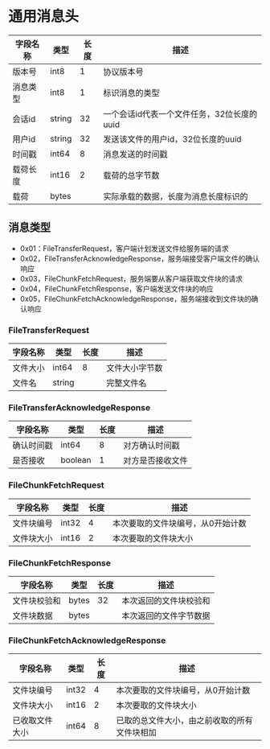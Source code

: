 # 通用消息头

| 字段名称 | 类型     | 长度 | 描述                        |
|------|--------|----|---------------------------|
| 版本号  | int8   | 1  | 协议版本号                     |
| 消息类型 | int8   | 1  | 标识消息的类型                   |
| 会话id | string | 32 | 一个会话id代表一个文件任务，32位长度的uuid |
| 用户id | string | 32 | 发送该文件的用户id，32位长度的uuid     |
| 时间戳  | int64  | 8  | 消息发送的时间戳                  |
| 载荷长度 | int16  | 2  | 载荷的总字节数                   |
| 载荷   | bytes  |    | 实际承载的数据，长度为消息长度标识的        |

## 消息类型

* 0x01：FileTransferRequest，客户端计划发送文件给服务端的请求
* 0x02，FileTransferAcknowledgeResponse，服务端接受客户端文件的确认响应
* 0x03，FileChunkFetchRequest，服务端要从客户端获取文件块的请求
* 0x04，FileChunkFetchResponse，客户端发送文件块的响应
* 0x05，FileChunkFetchAcknowledgeResponse，服务端接收到文件块的确认响应

### FileTransferRequest

| 字段名称 | 类型     | 长度 | 描述      |
|------|--------|----|---------|
| 文件大小 | int64  | 8  | 文件大小字节数 |
| 文件名  | string |    | 完整文件名   |

### FileTransferAcknowledgeResponse

| 字段名称  | 类型      | 长度 | 描述       |
|-------|---------|----|----------|
| 确认时间戳 | int64   | 8  | 对方确认时间戳  |
| 是否接收  | boolean | 1  | 对方是否接收文件 |

### FileChunkFetchRequest

| 字段名称  | 类型    | 长度 | 描述                |
|-------|-------|----|-------------------|
| 文件块编号 | int32 | 4  | 本次要取的文件块编号，从0开始计数 |
| 文件块大小 | int16 | 2  | 本次要取的文件块大小        |

### FileChunkFetchResponse

| 字段名称   | 类型    | 长度 | 描述          |
|--------|-------|----|-------------|
| 文件块校验和 | bytes | 32 | 本次返回的文件块校验和 |
| 文件块数据  | bytes |    | 本次返回的文件字节数据 |

### FileChunkFetchAcknowledgeResponse

| 字段名称    | 类型    | 长度 | 描述                     |
|---------|-------|----|------------------------|
| 文件块编号   | int32 | 4  | 本次要取的文件块编号，从0开始计数      |
| 文件块大小   | int16 | 2  | 本次要取的文件块大小             |
| 已收取文件大小 | int64 | 8  | 已取的总文件大小，由之前收取的所有文件块相加 |
